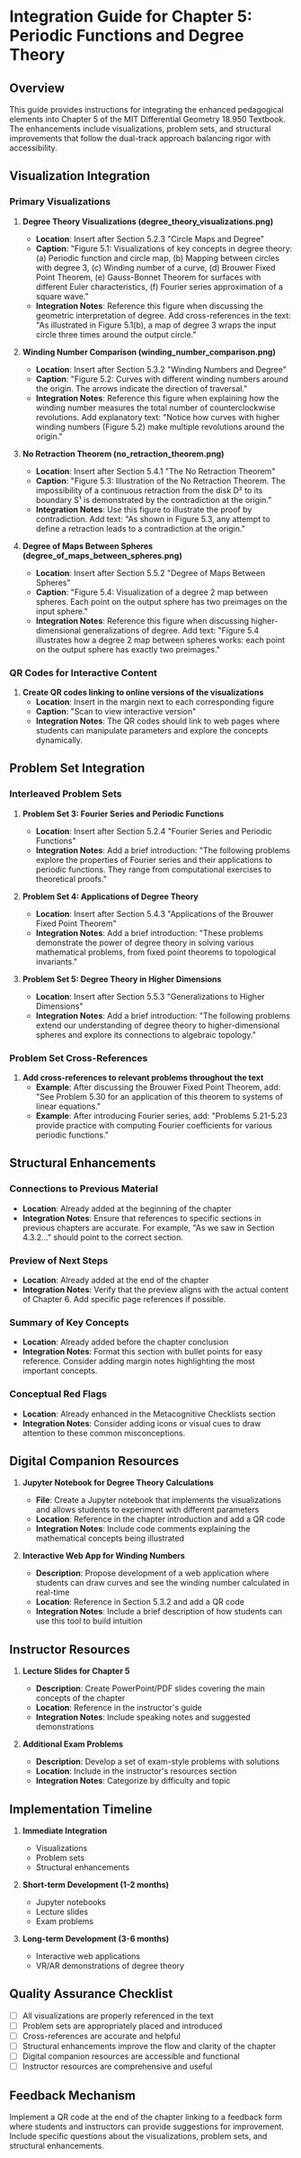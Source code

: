 # Integration Guide for Chapter 5: Periodic Functions and Degree Theory

## Overview

This guide provides instructions for integrating the enhanced pedagogical elements into Chapter 5 of the MIT Differential Geometry 18.950 Textbook. The enhancements include visualizations, problem sets, and structural improvements that follow the dual-track approach balancing rigor with accessibility.

## Visualization Integration

### Primary Visualizations

1. **Degree Theory Visualizations (degree_theory_visualizations.png)**
   - **Location**: Insert after Section 5.2.3 "Circle Maps and Degree"
   - **Caption**: "Figure 5.1: Visualizations of key concepts in degree theory: (a) Periodic function and circle map, (b) Mapping between circles with degree 3, (c) Winding number of a curve, (d) Brouwer Fixed Point Theorem, (e) Gauss-Bonnet Theorem for surfaces with different Euler characteristics, (f) Fourier series approximation of a square wave."
   - **Integration Notes**: Reference this figure when discussing the geometric interpretation of degree. Add cross-references in the text: "As illustrated in Figure 5.1(b), a map of degree 3 wraps the input circle three times around the output circle."

2. **Winding Number Comparison (winding_number_comparison.png)**
   - **Location**: Insert after Section 5.3.2 "Winding Numbers and Degree"
   - **Caption**: "Figure 5.2: Curves with different winding numbers around the origin. The arrows indicate the direction of traversal."
   - **Integration Notes**: Reference this figure when explaining how the winding number measures the total number of counterclockwise revolutions. Add explanatory text: "Notice how curves with higher winding numbers (Figure 5.2) make multiple revolutions around the origin."

3. **No Retraction Theorem (no_retraction_theorem.png)**
   - **Location**: Insert after Section 5.4.1 "The No Retraction Theorem"
   - **Caption**: "Figure 5.3: Illustration of the No Retraction Theorem. The impossibility of a continuous retraction from the disk D² to its boundary S¹ is demonstrated by the contradiction at the origin."
   - **Integration Notes**: Use this figure to illustrate the proof by contradiction. Add text: "As shown in Figure 5.3, any attempt to define a retraction leads to a contradiction at the origin."

4. **Degree of Maps Between Spheres (degree_of_maps_between_spheres.png)**
   - **Location**: Insert after Section 5.5.2 "Degree of Maps Between Spheres"
   - **Caption**: "Figure 5.4: Visualization of a degree 2 map between spheres. Each point on the output sphere has two preimages on the input sphere."
   - **Integration Notes**: Reference this figure when discussing higher-dimensional generalizations of degree. Add text: "Figure 5.4 illustrates how a degree 2 map between spheres works: each point on the output sphere has exactly two preimages."

### QR Codes for Interactive Content

1. **Create QR codes linking to online versions of the visualizations**
   - **Location**: Insert in the margin next to each corresponding figure
   - **Caption**: "Scan to view interactive version"
   - **Integration Notes**: The QR codes should link to web pages where students can manipulate parameters and explore the concepts dynamically.

## Problem Set Integration

### Interleaved Problem Sets

1. **Problem Set 3: Fourier Series and Periodic Functions**
   - **Location**: Insert after Section 5.2.4 "Fourier Series and Periodic Functions"
   - **Integration Notes**: Add a brief introduction: "The following problems explore the properties of Fourier series and their applications to periodic functions. They range from computational exercises to theoretical proofs."

2. **Problem Set 4: Applications of Degree Theory**
   - **Location**: Insert after Section 5.4.3 "Applications of the Brouwer Fixed Point Theorem"
   - **Integration Notes**: Add a brief introduction: "These problems demonstrate the power of degree theory in solving various mathematical problems, from fixed point theorems to topological invariants."

3. **Problem Set 5: Degree Theory in Higher Dimensions**
   - **Location**: Insert after Section 5.5.3 "Generalizations to Higher Dimensions"
   - **Integration Notes**: Add a brief introduction: "The following problems extend our understanding of degree theory to higher-dimensional spheres and explore its connections to algebraic topology."

### Problem Set Cross-References

1. **Add cross-references to relevant problems throughout the text**
   - **Example**: After discussing the Brouwer Fixed Point Theorem, add: "See Problem 5.30 for an application of this theorem to systems of linear equations."
   - **Example**: After introducing Fourier series, add: "Problems 5.21-5.23 provide practice with computing Fourier coefficients for various periodic functions."

## Structural Enhancements

### Connections to Previous Material

- **Location**: Already added at the beginning of the chapter
- **Integration Notes**: Ensure that references to specific sections in previous chapters are accurate. For example, "As we saw in Section 4.3.2..." should point to the correct section.

### Preview of Next Steps

- **Location**: Already added at the end of the chapter
- **Integration Notes**: Verify that the preview aligns with the actual content of Chapter 6. Add specific page references if possible.

### Summary of Key Concepts

- **Location**: Already added before the chapter conclusion
- **Integration Notes**: Format this section with bullet points for easy reference. Consider adding margin notes highlighting the most important concepts.

### Conceptual Red Flags

- **Location**: Already enhanced in the Metacognitive Checklists section
- **Integration Notes**: Consider adding icons or visual cues to draw attention to these common misconceptions.

## Digital Companion Resources

1. **Jupyter Notebook for Degree Theory Calculations**
   - **File**: Create a Jupyter notebook that implements the visualizations and allows students to experiment with different parameters
   - **Location**: Reference in the chapter introduction and add a QR code
   - **Integration Notes**: Include code comments explaining the mathematical concepts being illustrated

2. **Interactive Web App for Winding Numbers**
   - **Description**: Propose development of a web application where students can draw curves and see the winding number calculated in real-time
   - **Location**: Reference in Section 5.3.2 and add a QR code
   - **Integration Notes**: Include a brief description of how students can use this tool to build intuition

## Instructor Resources

1. **Lecture Slides for Chapter 5**
   - **Description**: Create PowerPoint/PDF slides covering the main concepts of the chapter
   - **Location**: Reference in the instructor's guide
   - **Integration Notes**: Include speaking notes and suggested demonstrations

2. **Additional Exam Problems**
   - **Description**: Develop a set of exam-style problems with solutions
   - **Location**: Include in the instructor's resources section
   - **Integration Notes**: Categorize by difficulty and topic

## Implementation Timeline

1. **Immediate Integration**
   - Visualizations
   - Problem sets
   - Structural enhancements

2. **Short-term Development (1-2 months)**
   - Jupyter notebooks
   - Lecture slides
   - Exam problems

3. **Long-term Development (3-6 months)**
   - Interactive web applications
   - VR/AR demonstrations of degree theory

## Quality Assurance Checklist

- [ ] All visualizations are properly referenced in the text
- [ ] Problem sets are appropriately placed and introduced
- [ ] Cross-references are accurate and helpful
- [ ] Structural enhancements improve the flow and clarity of the chapter
- [ ] Digital companion resources are accessible and functional
- [ ] Instructor resources are comprehensive and useful

## Feedback Mechanism

Implement a QR code at the end of the chapter linking to a feedback form where students and instructors can provide suggestions for improvement. Include specific questions about the visualizations, problem sets, and structural enhancements.
